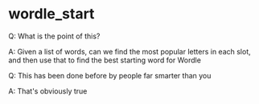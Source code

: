 # wordle_start

Q: What is the point of this?

A: Given a list of words, can we find the most popular letters in each slot, and then use that to find the best starting word for Wordle

Q: This has been done before by people far smarter than you

A: That's obviously true
